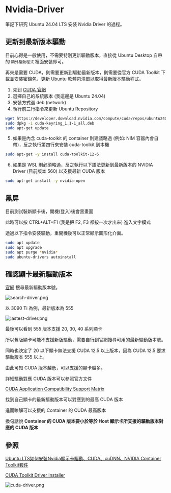 # Nvidia-Driver

筆記下研究 Ubuntu 24.04 LTS 安裝 Nvidia Driver 的過程。

## 更新到最新版本驅動
目前心得是一般使用，不需要特別更新驅動版本，直接從 Ubuntu Desktop 自帶的 `額外驅動程式` 裡面安裝即可。

再來是需要 CUDA，則需要更新到驅動最新版本，則需要從官方 CUDA Toolkit 下載並安裝密鑰包，更新 Ubuntu 軟體包清單以取得最新版本驅動程式。
1. 先到 [CUDA 官網](https://developer.nvidia.com/cuda-downloads?target_os=Linux&target_arch=x86_64&Distribution=Ubuntu&target_version=24.04&target_type=deb_network)
2. 選擇自己的系統版本 (我這邊是 Ubuntu 24.04)
3. 安裝方式選 deb (network)
4. 執行前三行指令來更新 Ubuntu Repository
  ```Bash
  wget https://developer.download.nvidia.com/compute/cuda/repos/ubuntu2404/x86_64/cuda-keyring_1.1-1_all.deb
  sudo dpkg -i cuda-keyring_1.1-1_all.deb
  sudo apt-get update 
  ```
5. 如果是內含 cuda-toolkit 的 container 則建議略過 (例如: NIM 容器內會自帶)，反之執行第四行來安裝 cuda-toolkit 到本機
  ```Bash
  sudo apt-get -y install cuda-toolkit-12-6
  ```
6. 如果是 WSL 則必須略過，反之執行以下語法更新到最新版本的 NVIDIA Driver (目前版本 560) 以支援最新 CUDA 版本
  ```Bash
  sudo apt-get install -y nvidia-open
  ```

## 黑屏

目前測試裝新顯卡後，開機(登入)後會黑畫面

此時可以按 CTRL+ALT+F1 (我是把 F2, F3 都按一次才出來) 進入文字模式

透過以下指令安裝驅動，重開機後可以正常顯示圖形化介面。

```Bash
sudo apt update
sudo apt upgrade
sudo apt purge *nvidia*
sudo ubuntu-drivers autoinstall
```

## 確認顯卡最新驅動版本

[官網](https://www.nvidia.com/download/index.aspx) 搜尋最新驅動版本號。

![search-driver.png](search-driver.png)

以 3090 Ti 為例，最新版本為 555

![lastest-driver.png](lastest-driver.png)

最後可以看到 555 版本支援 20, 30, 40 系列顯卡

所以舊版顯卡可能不支援新版驅動，需要自行到官網搜尋可用的最新驅動版本號。

同時也決定了 20 以下顯卡無法支援 CUDA 12.5 以上版本，因為 CUDA 12.5 要求驅動版本 555 以上。

由此可知 CUDA 版本越低，可以支援的顯卡越多。

詳細驅動對應 CUDA 版本可以參照官方文件

[CUDA Application Compatibility Support Matrix](https://docs.nvidia.com/deploy/cuda-compatibility/#id3)

找到自己顯卡的最新驅動版本可以對應到的最高 CUDA 版本

進而瞭解可以支援的 Container 的 CUDA 最高版本

換句話說 **Container 的 CUDA 版本要小於等於 Host 顯示卡所支援的驅動版本對應的 CUDA 版本**

## 參照
[Ubuntu LTS如何安裝Nvidia顯示卡驅動、CUDA、cuDNN、NVIDIA Container Toolkit套件](https://ivonblog.com/posts/ubuntu-install-nvidia-drivers/)

[CUDA Toolkit Driver Installer](https://developer.nvidia.com/cuda-downloads?target_os=Linux&target_arch=x86_64&Distribution=Ubuntu&target_version=24.04&target_type=deb_network)

![cuda-driver.png](cuda-driver.png)